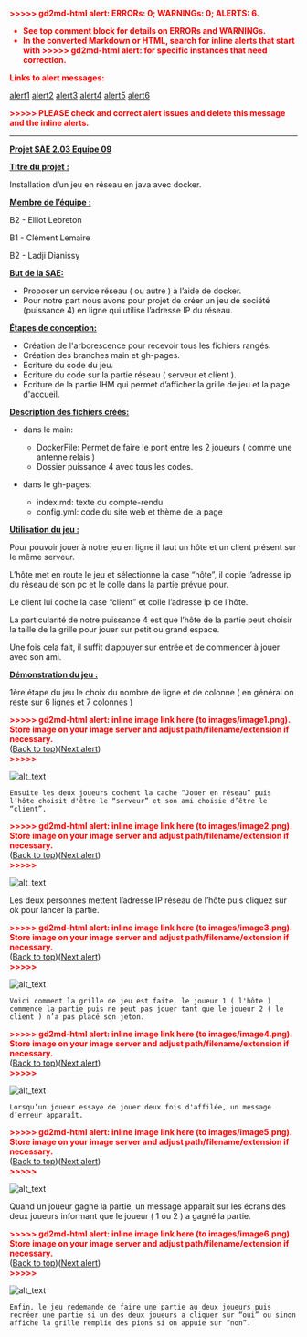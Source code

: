 <p style="color: red; font-weight: bold">>>>>>  gd2md-html alert:  ERRORs: 0; WARNINGs: 0; ALERTS: 6.</p>
<ul style="color: red; font-weight: bold"><li>See top comment block for details on ERRORs and WARNINGs. <li>In the converted Markdown or HTML, search for inline alerts that start with >>>>>  gd2md-html alert:  for specific instances that need correction.</ul>

<p style="color: red; font-weight: bold">Links to alert messages:</p><a href="#gdcalert1">alert1</a>
<a href="#gdcalert2">alert2</a>
<a href="#gdcalert3">alert3</a>
<a href="#gdcalert4">alert4</a>
<a href="#gdcalert5">alert5</a>
<a href="#gdcalert6">alert6</a>

<p style="color: red; font-weight: bold">>>>>> PLEASE check and correct alert issues and delete this message and the inline alerts.<hr></p>


**<span style="text-decoration:underline;">Projet SAE 2.03 Equipe 09 </span>**

**<span style="text-decoration:underline;">Titre du projet : </span>**

Installation d’un jeu en réseau en java avec docker.

**<span style="text-decoration:underline;">Membre de l’équipe : </span>**

B2 - Elliot Lebreton

B1 - Clément Lemaire

B2 - Ladji Dianissy

**<span style="text-decoration:underline;">But de la SAE:</span>**



* Proposer un service réseau ( ou autre ) à l’aide de docker.
* Pour notre part nous avons pour projet de créer un jeu de société (puissance 4) en ligne qui utilise l’adresse IP du réseau. 

**<span style="text-decoration:underline;">Étapes de conception:</span>**

<span style="text-decoration:underline;"> </span>



* Création de l'arborescence pour recevoir tous les fichiers rangés.
* Création des branches main et gh-pages.
* Écriture du code du jeu.
* Écriture du code sur la partie réseau ( serveur et client ).
* Écriture de la partie IHM qui permet d’afficher la grille de jeu et la page d'accueil.

**<span style="text-decoration:underline;">Description des fichiers créés:</span>**



* dans le main: 
    * DockerFile: Permet de faire le pont entre les 2 joueurs ( comme une antenne relais ) 
    * Dossier puissance 4 avec tous les codes.

         

* dans le gh-pages:
    * index.md: texte du compte-rendu
    * config.yml: code du site web et thème de la page

**<span style="text-decoration:underline;">Utilisation du jeu :</span>**

Pour pouvoir jouer à notre jeu en ligne il faut un hôte et un client présent sur le même serveur.

L’hôte met en route le jeu et sélectionne la case “hôte”, il copie l’adresse ip du réseau de son pc et le colle dans la partie prévue pour.

Le client lui coche la case “client” et colle l’adresse ip de l’hôte.

La particularité de notre puissance 4 est que l’hôte de la partie peut choisir la taille de la grille pour jouer sur petit ou grand espace.

Une fois cela fait, il suffit d’appuyer sur entrée et de commencer à jouer avec son ami. 

**<span style="text-decoration:underline;">Démonstration du jeu :</span>**

1ère étape du jeu le choix du nombre de ligne et de colonne ( en général on reste sur 6 lignes et 7 colonnes )



<p id="gdcalert1" ><span style="color: red; font-weight: bold">>>>>>  gd2md-html alert: inline image link here (to images/image1.png). Store image on your image server and adjust path/filename/extension if necessary. </span><br>(<a href="#">Back to top</a>)(<a href="#gdcalert2">Next alert</a>)<br><span style="color: red; font-weight: bold">>>>>> </span></p>


![alt_text](images/image1.png "image_tooltip")


	Ensuite les deux joueurs cochent la cache “Jouer en réseau” puis l’hôte choisit d'être le “serveur” et son ami choisie d’être le “client”.



<p id="gdcalert2" ><span style="color: red; font-weight: bold">>>>>>  gd2md-html alert: inline image link here (to images/image2.png). Store image on your image server and adjust path/filename/extension if necessary. </span><br>(<a href="#">Back to top</a>)(<a href="#gdcalert3">Next alert</a>)<br><span style="color: red; font-weight: bold">>>>>> </span></p>


![alt_text](images/image2.png "image_tooltip")


Les deux personnes mettent l’adresse IP réseau de l’hôte puis cliquez sur ok pour lancer la partie.



<p id="gdcalert3" ><span style="color: red; font-weight: bold">>>>>>  gd2md-html alert: inline image link here (to images/image3.png). Store image on your image server and adjust path/filename/extension if necessary. </span><br>(<a href="#">Back to top</a>)(<a href="#gdcalert4">Next alert</a>)<br><span style="color: red; font-weight: bold">>>>>> </span></p>


![alt_text](images/image3.png "image_tooltip")


	Voici comment la grille de jeu est faite, le joueur 1 ( l'hôte ) commence la partie puis ne peut pas jouer tant que le joueur 2 ( le client ) n’a pas placé son jeton.



<p id="gdcalert4" ><span style="color: red; font-weight: bold">>>>>>  gd2md-html alert: inline image link here (to images/image4.png). Store image on your image server and adjust path/filename/extension if necessary. </span><br>(<a href="#">Back to top</a>)(<a href="#gdcalert5">Next alert</a>)<br><span style="color: red; font-weight: bold">>>>>> </span></p>


![alt_text](images/image4.png "image_tooltip")


	Lorsqu’un joueur essaye de jouer deux fois d'affilée, un message d’erreur apparaît.



<p id="gdcalert5" ><span style="color: red; font-weight: bold">>>>>>  gd2md-html alert: inline image link here (to images/image5.png). Store image on your image server and adjust path/filename/extension if necessary. </span><br>(<a href="#">Back to top</a>)(<a href="#gdcalert6">Next alert</a>)<br><span style="color: red; font-weight: bold">>>>>> </span></p>


![alt_text](images/image5.png "image_tooltip")


Quand un joueur gagne la partie, un message apparaît sur les écrans des deux joueurs informant que le joueur ( 1 ou 2 ) a gagné la partie.



<p id="gdcalert6" ><span style="color: red; font-weight: bold">>>>>>  gd2md-html alert: inline image link here (to images/image6.png). Store image on your image server and adjust path/filename/extension if necessary. </span><br>(<a href="#">Back to top</a>)(<a href="#gdcalert7">Next alert</a>)<br><span style="color: red; font-weight: bold">>>>>> </span></p>


![alt_text](images/image6.png "image_tooltip")


	Enfin, le jeu redemande de faire une partie au deux joueurs puis recréer une partie si un des deux joueurs a cliquer sur “oui” ou sinon affiche la grille remplie des pions si on appuie sur “non”.
